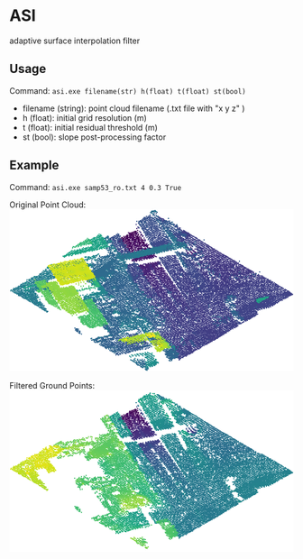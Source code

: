 # ASI
adaptive surface interpolation filter

## Usage
Command: `asi.exe filename(str) h(float) t(float) st(bool)`
- filename (string): point cloud filename (.txt file with "x y z" )
- h (float): initial grid resolution (m)
- t (float): initial residual threshold (m)
- st (bool): slope post-processing factor

## Example
Command: `asi.exe samp53_ro.txt 4 0.3 True`

Original Point Cloud:
![original](original.png)

Filtered Ground Points:
![filtered](filtered.png)